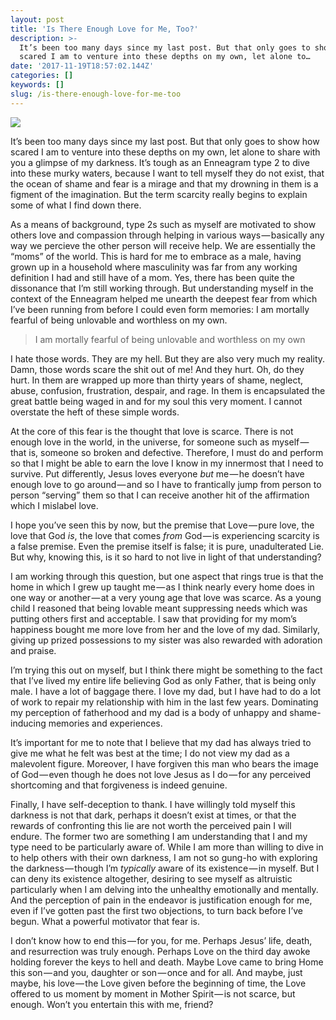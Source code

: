 ```yaml
---
layout: post
title: 'Is There Enough Love for Me, Too?'
description: >-
  It’s been too many days since my last post. But that only goes to show how
  scared I am to venture into these depths on my own, let alone to…
date: '2017-11-19T18:57:02.144Z'
categories: []
keywords: []
slug: /is-there-enough-love-for-me-too
---
```


![](https://cdn-images-1.medium.com/max/800/1*_uoajYVLVH97gZl1-Y86KA.jpeg)

It’s been too many days since my last post. But that only goes to show how scared I am to venture into these depths on my own, let alone to share with you a glimpse of my darkness. It’s tough as an Enneagram type 2 to dive into these murky waters, because I want to tell myself they do not exist, that the ocean of shame and fear is a mirage and that my drowning in them is a figment of the imagination. But the term scarcity really begins to explain some of what I find down there.<!--more-->

As a means of background, type 2s such as myself are motivated to show others love and compassion through helping in various ways — basically any way we percieve the other person will receive help. We are essentially the “moms” of the world. This is hard for me to embrace as a male, having grown up in a household where masculinity was far from any working definition I had and still have of a mom. Yes, there has been quite the dissonance that I’m still working through. But understanding myself in the context of the Enneagram helped me unearth the deepest fear from which I’ve been running from before I could even form memories: I am mortally fearful of being unlovable and worthless on my own.

> I am mortally fearful of being unlovable and worthless on my own

I hate those words. They are my hell. But they are also very much my reality. Damn, those words scare the shit out of me! And they hurt. Oh, do they hurt. In them are wrapped up more than thirty years of shame, neglect, abuse, confusion, frustration, despair, and rage. In them is encapsulated the great battle being waged in and for my soul this very moment. I cannot overstate the heft of these simple words.

At the core of this fear is the thought that love is scarce. There is not enough love in the world, in the universe, for someone such as myself — that is, someone so broken and defective. Therefore, I must do and perform so that I might be able to earn the love I know in my innermost that I need to survive. Put differently, Jesus loves everyone _but_ me — he doesn’t have enough love to go around — and so I have to frantically jump from person to person “serving” them so that I can receive another hit of the affirmation which I mislabel love.

I hope you’ve seen this by now, but the premise that Love — pure love, the love that God _is_, the love that comes _from_ God — is experiencing scarcity is a false premise. Even the premise itself is false; it is pure, unadulterated Lie. But why, knowing this, is it so hard to not live in light of that understanding?

I am working through this question, but one aspect that rings true is that the home in which I grew up taught me — as I think nearly every home does in one way or another — at a very young age that love was scarce. As a young child I reasoned that being lovable meant suppressing needs which was putting others first and acceptable. I saw that providing for my mom’s happiness bought me more love from her and the love of my dad. Similarly, giving up prized possessions to my sister was also rewarded with adoration and praise.

I’m trying this out on myself, but I think there might be something to the fact that I’ve lived my entire life believing God as only Father, that is being only male. I have a lot of baggage there. I love my dad, but I have had to do a lot of work to repair my relationship with him in the last few years. Dominating my perception of fatherhood and my dad is a body of unhappy and shame-inducing memories and experiences.

It’s important for me to note that I believe that my dad has always tried to give me what he felt was best at the time; I do not view my dad as a malevolent figure. Moreover, I have forgiven this man who bears the image of God — even though he does not love Jesus as I do — for any perceived shortcoming and that forgiveness is indeed genuine.

Finally, I have self-deception to thank. I have willingly told myself this darkness is not that dark, perhaps it doesn’t exist at times, or that the rewards of confronting this lie are not worth the perceived pain I will endure. The former two are something I am understanding that I and my type need to be particularly aware of. While I am more than willing to dive in to help others with their own darkness, I am not so gung-ho with exploring the darkness — though I’m _typically_ aware of its existence — in myself. But I can deny its existence altogether, desiring to see myself as altruistic particularly when I am delving into the unhealthy emotionally and mentally. And the perception of pain in the endeavor is justification enough for me, even if I’ve gotten past the first two objections, to turn back before I’ve begun. What a powerful motivator that fear is.

I don’t know how to end this — for you, for me. Perhaps Jesus’ life, death, and resurrection was truly enough. Perhaps Love on the third day awoke holding forever the keys to hell and death. Maybe Love came to bring Home this son — and you, daughter or son — once and for all. And maybe, just maybe, his love — the Love given before the beginning of time, the Love offered to us moment by moment in Mother Spirit — is not scarce, but enough. Won’t you entertain this with me, friend?